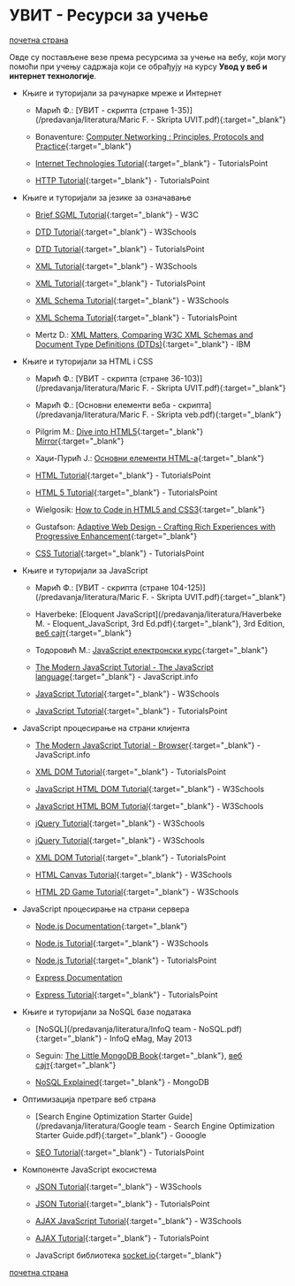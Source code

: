 # УВИТ - Ресурси за учење  

[почетна страна](/README.md)

Овде су постављене везе према ресурсима за учење на вебу, који могу помоћи при учењу садржаја који се обрађују на курсу **Увод у веб и интернет технологије**.

* Књиге и туторијали за рачунарке мреже и Интернет  

  * Марић Ф.: [УВИТ - скрипта (стране 1-35)](/predavanja/literatura/Maric F. - Skripta UVIT.pdf){:target="_blank"}

  * Bonaventure: [Computer Networking : Principles, Protocols and Practice](https://www.saylor.org/site/wp-content/uploads/2012/02/Computer-Networking-Principles-Bonaventure-1-30-31-OTC1.pdf){:target="_blank"}  

  * [Internet Technologies Tutorial](https://www.tutorialspoint.com/internet_technologies/index.htm){:target="_blank"} - TutorialsPoint

  * [HTTP Tutorial](https://www.tutorialspoint.com/http/http_message_examples.htm){:target="_blank"} - TutorialsPoint

* Књиге и туторијали за језике за означавање

  * [Brief SGML Tutorial](https://www.w3.org/TR/WD-html40-970708/intro/sgmltut.html){:target="_blank"} - W3C

  * [DTD Tutorial](https://www.w3schools.com/xml/xml_dtd_intro.asp){:target="_blank"} - W3Schools

  * [DTD Tutorial](https://www.tutorialspoint.com/dtd/index.htm){:target="_blank"} - TutorialsPoint

  * [XML Tutorial](https://www.w3schools.com/xml/){:target="_blank"} - W3Schools

  * [XML Tutorial](https://www.tutorialspoint.com/xml/){:target="_blank"} - TutorialsPoint

  * [XML Schema Tutorial](https://www.w3schools.com/xml/xml_schema.asp){:target="_blank"} - W3Schools

  * [XML Schema Tutorial](https://www.tutorialspoint.com/xml/xml_schemas.htm){:target="_blank"} - TutorialsPoint

  * Mertz D.:  [XML Matters, Comparing W3C XML Schemas and Document Type Definitions (DTDs)](https://www.ibm.com/developerworks/library/x-matters7/){:target="_blank"} - IBM

* Књиге и туторијали за HTML i CSS

  * Марић Ф.: [УВИТ - скрипта (стране 36-103)](/predavanja/literatura/Maric F. - Skripta UVIT.pdf){:target="_blank"}

  * Марић Ф.: [Основни елементи веба - скрипта](/predavanja/literatura/Maric F. - Skripta veb.pdf){:target="_blank"}

  * Pilgrim M.: [Dive into HTML5](http://diveinto.html5doctor.com){:target="_blank"} [Mirror](http://diveinto.html5doctor.com){:target="_blank"}

  * Хаџи-Пурић Ј.: [Основни елементи HTML-a](http://poincare.matf.bg.ac.rs/~jelenagr/op/htmlskola.htm){:target="_blank"}

  * [HTML Tutorial](https://www.tutorialspoint.com/html/){:target="_blank"} - TutorialsPoint

  * [HTML 5 Tutorial](https://www.tutorialspoint.com/html5/index.htm){:target="_blank"} - TutorialsPoint

  * Wielgosik: [How to Code in HTML5 and CSS3](http://howtocodeinhtml.com/index.html#toc){:target="_blank"}

  * Gustafson: [Adaptive Web Design - Crafting Rich Experiences with Progressive Enhancement](https://adaptivewebdesign.info/1st-edition/read/){:target="_blank"}

  * [CSS Tutorial](https://www.tutorialspoint.com/css/){:target="_blank"} - TutorialsPoint

* Књиге и туторијали за JavaScript

  * Марић Ф.: [УВИТ - скрипта (стране 104-125)](/predavanja/literatura/Maric F. - Skripta UVIT.pdf){:target="_blank"}

  * Haverbeke: [Eloquent JavaScript](/predavanja/literatura/Haverbeke М. - Eloquent_JavaScript, 3rd Ed.pdf){:target="_blank"}, 3rd Edition, [веб сајт](https://eloquentjavascript.net/){:target="_blank"}

  * Тодоровић М.: [JavaScript електронски курс](http://www.cleversolutions.rs/javascript/index.html){:target="_blank"}

  * [The Modern JavaScript Tutorial - The JavaScript language](https://javascript.info/intro){:target="_blank"} - JavaScript.info
  
  * [JavaScript Tutorial](https://www.w3schools.com/js/default.asp){:target="_blank"} - W3Schools

  * [JavaScript Tutorial](https://www.tutorialspoint.com/javascript/index.htm){:target="_blank"} - TutorialsPoint

* JavaScript процесирање на страни клијента

  * [The Modern JavaScript Tutorial - Browser](https://javascript.info/browser-environment){:target="_blank"} - JavaScript.info
  
  * [XML DOM Tutorial](https://www.tutorialspoint.com/dom/index.htm){:target="_blank"} - TutorialsPoint

  * [JavaScript HTML DOM Tutorial](https://www.w3schools.com/js/js_htmldom.asp){:target="_blank"} - W3Schools

  * [JavaScript HTML BOM Tutorial](https://www.w3schools.com/js/js_window.asp){:target="_blank"} - W3Schools  

  * [jQuery Tutorial](https://www.w3schools.com/jquery/default.asp){:target="_blank"} - W3Schools

  * [jQuery Tutorial](https://www.w3schools.com/jquery/default.asp){:target="_blank"} - W3Schools

  * [XML DOM Tutorial](https://www.tutorialspoint.com/jquery/){:target="_blank"} - TutorialsPoint

  * [HTML Canvas Tutorial](https://www.w3schools.com/graphics/canvas_intro.asp){:target="_blank"} - W3Schools

  * [HTML 2D Game Tutorial](https://www.w3schools.com/graphics/game_intro.asp){:target="_blank"} - W3Schools
  
* JavaScript процесирање на страни сервера

  * [Node.js Documentation](https://nodejs.org/en/docs/){:target="_blank"}
  
  * [Node.js Tutorial](https://www.w3schools.com/nodejs/default.asp){:target="_blank"} - W3Schools

  * [Node.js Tutorial](https://www.tutorialspoint.com/nodejs/index.htm){:target="_blank"} - TutorialsPoint

  * [Express Documentation](https://expressjs.com/)

  * [Express Tutorial](https://www.tutorialspoint.com/nodejs/index.htm){:target="_blank"} - TutorialsPoint

* Књиге и туторијали за NoSQL базе података  

  * [NoSQL](/predavanja/literatura/InfoQ team - NoSQL.pdf){:target="_blank"} - InfoQ eMag, May 2013
  
  * Seguin: [The Little MongoDB Book](https://www.openmymind.net/mongodb.pdf){:target="_blank"}, [веб сајт](https://github.com/karlseguin/the-little-mongodb-book){:target="_blank"}

  * [NoSQL Explained](https://www.mongodb.com/nosql-explained){:target="_blank"} - MongoDB  

* Оптимизација претраге веб страна

  * [Search Engine Optimization Starter Guide](/predavanja/literatura/Google team  - Search Engine Optimization Starter Guide.pdf){:target="_blank"} - Gooogle

  * [SEO Tutorial](http://www.tutorialspoint.com/seo/){:target="_blank"} - TutorialsPoint
  
* Компоненте JavaScript екосистема

  * [JSON Tutorial](https://www.w3schools.com/js/js_json_intro.asp){:target="_blank"} - W3Schools

  * [JSON Tutorial](http://www.tutorialspoint.com/json/){:target="_blank"} - TutorialsPoint

  * [AJAX JavaScript Tutorial](https://www.w3schools.com/js/js_ajax_intro.asp){:target="_blank"} - W3Schools

  * [AJAX Tutorial](http://www.tutorialspoint.com/ajax/){:target="_blank"} - TutorialsPoint

  * JavaScript библиотека [socket.io](https://socket.io/docs/){:target="_blank"}

[почетна страна](/README.md)